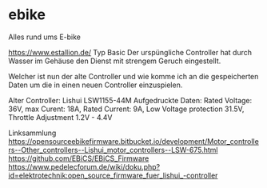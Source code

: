 # ebike
Alles rund ums E-bike

https://www.estallion.de/ Typ Basic
Der urspüngliche Controller hat durch Wasser im Gehäuse den Dienst mit strengem Geruch eingestellt.

Welcher ist nun der alte Controller und wie komme ich an die gespeicherten Daten um die in einen neuen Controller einzuspielen.

Alter Controller:
Lishui LSW1155-44M 
Aufgedruckte Daten: Rated Voltage: 36V, max Curent: 18A, Rated Current: 9A, Low Voltage protection 31.5V, Throttle Adjustment 1.2V - 4.4V


Linksammlung
https://opensourceebikefirmware.bitbucket.io/development/Motor_controllers--Other_controllers--Lishui_motor_controllers--LSW-675.html
https://github.com/EBiCS/EBiCS_Firmware
https://www.pedelecforum.de/wiki/doku.php?id=elektrotechnik:open_source_firmware_fuer_lishui_-controller
